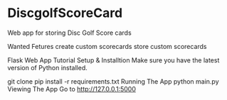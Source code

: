 # DiscgolfScoreCard
Web app for storing Disc Golf Score cards


Wanted Fetures
    create custom scorecards
    store custom scorecards
    

Flask Web App Tutorial
Setup & Installtion
Make sure you have the latest version of Python installed.

git clone <repo-url>
pip install -r requirements.txt
Running The App
python main.py
Viewing The App
Go to http://127.0.0.1:5000